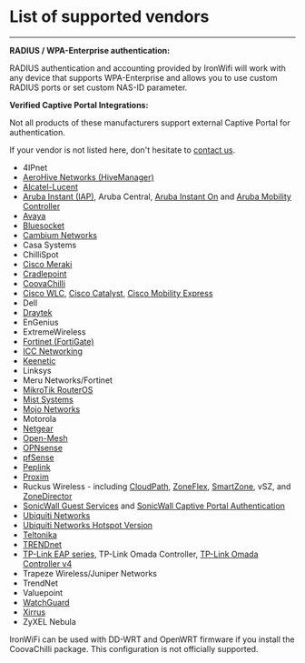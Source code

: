 # **List of supported vendors**

---



**RADIUS / WPA-Enterprise authentication:**

RADIUS authentication and accounting provided by IronWifi will work with any device that supports WPA-Enterprise and allows you to use custom RADIUS ports or set custom NAS-ID parameter.

**Verified Captive Portal Integrations:**

Not all products of these manufacturers support external Captive Portal for authentication.

<callout>

If your vendor is not listed here, don't hesitate to [contact us](mailto:support@ironwifi.com).

</callout>

- 4IPnet
- [AeroHive Networks (HiveManager)](https://www.ironwifi.com/aerohive)
- [Alcatel-Lucent](https://www.ironwifi.com/alcatel-lucent-instant-iap/)
- [Aruba Instant (IAP)](https://www.ironwifi.com/aruba-captive-portal/), Aruba Central, [Aruba Instant On](https://www.ironwifi.com/aruba-instanton/) and [Aruba Mobility Controller](https://www.ironwifi.com/aruba-mobility-controller-2/)
- [Avaya](https://www.ironwifi.com/avaya/)
- [Bluesocket](https://ironwifi.com/bluesocket)
- [Cambium Networks](https://www.ironwifi.com/cambium-networks)
- Casa Systems
- ChilliSpot
- [Cisco Meraki](https://www.ironwifi.com/meraki/)
- [Cradlepoint](https://www.ironwifi.com/cradlepoint)
- [CoovaChilli](https://www.ironwifi.com/coovachilli/)
- [Cisco WLC](https://www.ironwifi.com/ciscowlc/), [Cisco Catalyst](https://www.ironwifi.com/cisco-catalyst/), [Cisco Mobility Express](https://www.ironwifi.com/cisco-mobility-express/)
- Dell
- [Draytek](https://www.ironwifi.com/cambium-networks)
- EnGenius
- ExtremeWireless
- [Fortinet (FortiGate)](https://www.ironwifi.com/fortigate/)
- [ICC Networking](https://www.ironwifi.com/icc/)
- [Keenetic](https://www.ironwifi.com/keenetic/)
- Linksys
- Meru Networks/Fortinet
- [MikroTik RouterOS](https://www.ironwifi.com/mikrotik/)
- [Mist Systems](https://www.ironwifi.com/mist-systems/)
- [Mojo Networks](https://www.ironwifi.com/mojo-networks/)
- Motorola
- [Netgear](https://www.ironwifi.com/netgear/)
- [Open-Mesh](https://www.ironwifi.com/open-mesh-cloudtrax/)
- [OPNsense](https://www.ironwifi.com/opnsense/)
- [pfSense](https://www.ironwifi.com/pfsense-with-captive-portal/)
- [Peplink](https://www.ironwifi.com/peplink/)
- [Proxim](https://www.ironwifi.com/proxim/)
- Ruckus Wireless - including [CloudPath](https://www.ironwifi.com/ruckus-cloudpath/), [ZoneFlex](https://www.ironwifi.com/ruckus-flex/), [SmartZone](https://www.ironwifi.com/ruckus-smartzone/), vSZ, and [ZoneDirector](https://www.ironwifi.com/ruckus-zonedirector/)
- [SonicWall Guest Services](https://www.ironwifi.com/sonicwall/) and [SonicWall Captive Portal Authentication](https://www.ironwifi.com/sonicwall-captive-portal-authentication/)
- [Ubiquiti Networks](https://www.ironwifi.com/unifi/)
- [Ubiquiti Networks Hotspot Version](https://www.ironwifi.com/unifi-hotspot/)
- [Teltonika](https://wiki.teltonika.lt/view/Ironwifi.com_Hotspot_Configuration)
- [TRENDnet](https://www.ironwifi.com/trendnet/)
- [TP-Link EAP series](https://www.ironwifi.com/tp-link-eap/), TP-Link Omada Controller, [TP-Link Omada Controller v4](https://www.ironwifi.com/tplink-omada4)
- Trapeze Wireless/Juniper Networks
- TrendNet
- Valuepoint
- [WatchGuard](https://www.ironwifi.com/watchguard/)
- [Xirrus](https://www.ironwifi.com/xirrus/)
- ZyXEL Nebula


<call-out type="warning">
  
IronWiFi can be used with DD-WRT and OpenWRT firmware if you install the CoovaChilli package. This configuration is not officially supported.

</call-out>
